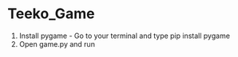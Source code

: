 # Teeko_Game
1. Install pygame - Go to your terminal and type pip install pygame
2. Open game.py and run
